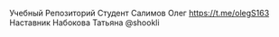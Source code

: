 Учебный Репозиторий 
Студент Салимов Олег https://t.me/olegS163
Наставник Набокова Татьяна @shookli
